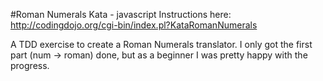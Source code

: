 #Roman Numerals Kata - javascript
Instructions here: http://codingdojo.org/cgi-bin/index.pl?KataRomanNumerals

A TDD exercise to create a Roman Numerals translator. I only got the first part (num -> roman) done, but as a beginner I was pretty happy with the progress.